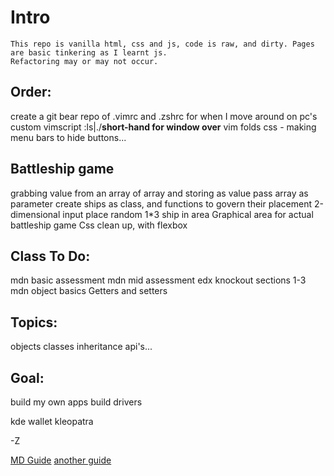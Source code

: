 # Intro

    This repo is vanilla html, css and js, code is raw, and dirty. Pages are basic tinkering as I learnt js.
    Refactoring may or may not occur.

## Order:

create a git bear repo of .vimrc and .zshrc for when I move around on pc's
custom vimscript :ls|./**short-hand for window over**
vim folds
css - making menu bars to hide buttons...

## Battleship game

grabbing value from an array of array and storing as value
pass array as parameter
create ships as class, and functions to govern their placement
2-dimensional input
place random 1\*3 ship in area
Graphical area for actual battleship game
Css clean up, with flexbox

## Class To Do:

mdn basic assessment
mdn mid assessment
edx knockout sections 1-3
mdn object basics
Getters and setters

## Topics:

objects
classes
inheritance
api's...

## Goal:

build my own apps
build drivers

kde wallet
kleopatra

-Z

[MD Guide](https://www.markdownguide.org/cheat-sheet/)
[another guide](https://www.markdownguide.org/basic-syntax/)
